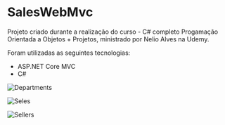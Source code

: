 # SalesWebMvc

Projeto criado durante a realização do curso - C# completo Progamação Orientada a Objetos + Projetos, ministrado por Nelio Alves na Udemy.

Foram utilizadas as seguintes tecnologias:
   - ASP.NET Core MVC 
   - C#
   
![Departments](https://user-images.githubusercontent.com/65980261/108746284-e49c9a80-751a-11eb-8528-316b78ae7043.png)

![Seles](https://user-images.githubusercontent.com/65980261/108746298-e9614e80-751a-11eb-805a-cc1959268157.png)

![Sellers](https://user-images.githubusercontent.com/65980261/108746308-ed8d6c00-751a-11eb-913e-a1e486350fe8.png)
